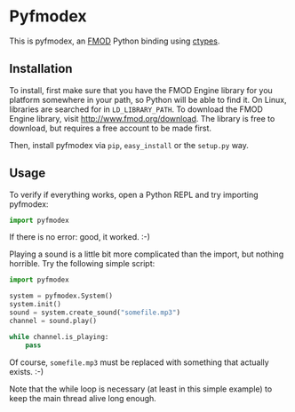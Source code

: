 Pyfmodex
========
This is pyfmodex, an [FMOD](https://fmod.com) Python binding using [ctypes](https://docs.python.org/3/library/ctypes.html).

Installation
------------
To install, first make sure that you have the FMOD Engine library for you platform somewhere in your path, so Python will be able to find it.
On Linux, libraries are searched for in `LD_LIBRARY_PATH`.
To download the FMOD Engine library, visit http://www.fmod.org/download. The library is free to download, but requires a free account to be made first.

Then, install pyfmodex via `pip`, `easy_install` or the `setup.py` way.

Usage
-----
To verify if everything works, open a Python REPL and try importing pyfmodex:

```python
import pyfmodex
```

If there is no error: good, it worked. :-)

Playing a sound is a little bit more complicated than the import, but nothing horrible.
Try the following simple script:

```python
import pyfmodex

system = pyfmodex.System()
system.init()
sound = system.create_sound("somefile.mp3")
channel = sound.play()

while channel.is_playing:
    pass
```

Of course, `somefile.mp3` must be replaced with something that actually exists. :-)

Note that the while loop is necessary (at least in this simple example) to keep the main thread alive long enough.
